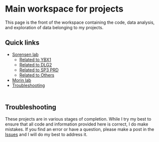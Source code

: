 # Main workspace for projects <!-- omit in toc -->

This page is the front of the workspace containing the code, data analysis, and exploration of data belonging to my projects.

## Quick links <!-- omit in toc -->

- [Sorensen lab](https://github.com/chrishuges/wetLabProtocols/tree/master/sorensenLab)
  - [Related to YBX1](https://github.com/chrishuges/projectsWorkspace/tree/master/sorensenLab/relatedToYbx1)
  - [Related to DLG2](https://github.com/chrishuges/projectsWorkspace/tree/master/sorensenLab/relatedToDlg2)
  - [Related to SP3 PRD](https://github.com/chrishuges/projectsWorkspace/tree/master/sorensenLab/relatedToSp3Prd)
  - [Related to Others](https://github.com/chrishuges/projectsWorkspace/tree/master/sorensenLab/relatedToOthers)
- [Morin lab](https://github.com/chrishuges/wetLabProtocols/tree/master/morinLab)
- [Troubleshooting](#troubleshooting)

<hr style="height:6pt; visibility:hidden;" />

## Troubleshooting

These projects are in various stages of completion. While I try my best to ensure that all code and information provided here is correct, I do make mistakes. If you find an error or have a question, please make a post in the [Issues](https://github.com/chrishuges/projectsWorkspace/issues) and I will do my best to address it.
